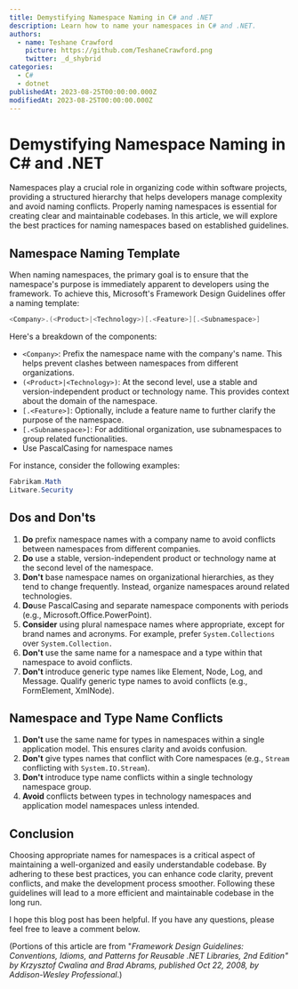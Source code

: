 ```yaml
---
title: Demystifying Namespace Naming in C# and .NET
description: Learn how to name your namespaces in C# and .NET.
authors:
  - name: Teshane Crawford
    picture: https://github.com/TeshaneCrawford.png
    twitter: _d_shybrid
categories:
  - C#
  - dotnet
publishedAt: 2023-08-25T00:00:00.000Z
modifiedAt: 2023-08-25T00:00:00.000Z
---
```


# Demystifying Namespace Naming in C# and .NET

Namespaces play a crucial role in organizing code within software projects, providing a structured hierarchy that helps developers manage complexity and avoid naming conflicts. Properly naming namespaces is essential for creating clear and maintainable codebases. In this article, we will explore the best practices for naming namespaces based on established guidelines.

## Namespace Naming Template

When naming namespaces, the primary goal is to ensure that the namespace's purpose is immediately apparent to developers using the framework. To achieve this, Microsoft's Framework Design Guidelines offer a naming template:

```csharp [e.g.]
<Company>.(<Product>|<Technology>)[.<Feature>][.<Subnamespace>]
```

Here's a breakdown of the components:

- `<Company>`: Prefix the namespace name with the company's name. This helps prevent clashes between namespaces from different organizations.
- `(<Product>|<Technology>)`: At the second level, use a stable and version-independent product or technology name. This provides context about the domain of the namespace.
- `[.<Feature>]`: Optionally, include a feature name to further clarify the purpose of the namespace.
- `[.<Subnamespace>]`: For additional organization, use subnamespaces to group related functionalities.
- Use PascalCasing for namespace names

For instance, consider the following examples:

```csharp [e.g.]
Fabrikam.Math
Litware.Security
```

## Dos and Don'ts

1. **Do** prefix namespace names with a company name to avoid conflicts between namespaces from different companies.
2. **Do** use a stable, version-independent product or technology name at the second level of the namespace.
3. **Don't** base namespace names on organizational hierarchies, as they tend to change frequently. Instead, organize namespaces around related technologies.
4. **Do**use PascalCasing and separate namespace components with periods (e.g., Microsoft.Office.PowerPoint).
5. **Consider** using plural namespace names where appropriate, except for brand names and acronyms. For example, prefer `System.Collections` over `System.Collection.`
6. **Don't** use the same name for a namespace and a type within that namespace to avoid conflicts.
7. **Don't** introduce generic type names like Element, Node, Log, and Message. Qualify generic type names to avoid conflicts (e.g., FormElement, XmlNode).

## Namespace and Type Name Conflicts

1. **Don't** use the same name for types in namespaces within a single application model. This ensures clarity and avoids confusion.
2. **Don't** give types names that conflict with Core namespaces (e.g., `Stream` conflicting with `System.IO.Stream`).
3. **Don't** introduce type name conflicts within a single technology namespace group.
4. **Avoid** conflicts between types in technology namespaces and application model namespaces unless intended.

## Conclusion

Choosing appropriate names for namespaces is a critical aspect of maintaining a well-organized and easily understandable codebase. By adhering to these best practices, you can enhance code clarity, prevent conflicts, and make the development process smoother. Following these guidelines will lead to a more efficient and maintainable codebase in the long run.

I hope this blog post has been helpful. If you have any questions, please feel free to leave a comment below.

(Portions of this article are from "_Framework Design Guidelines: Conventions, Idioms, and Patterns for Reusable .NET Libraries, 2nd Edition" by Krzysztof Cwalina and Brad Abrams, published Oct 22, 2008, by Addison-Wesley Professional_.)
